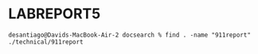 # LABREPORT5

```
desantiago@Davids-MacBook-Air-2 docsearch % find . -name "911report"
./technical/911report
```
